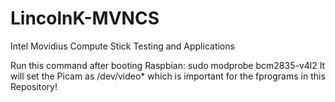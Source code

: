 # LincolnK-MVNCS
Intel Movidius Compute Stick Testing and Applications

Run this command after booting Raspbian: sudo modprobe bcm2835-v4l2
It will set the Picam as /dev/video* which is important for the fprograms in this Repository!

